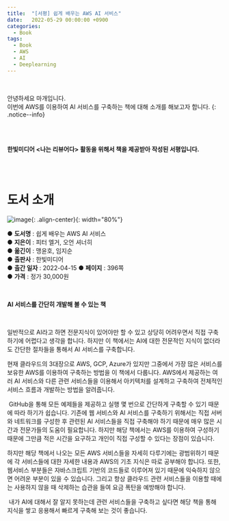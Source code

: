 ```yaml
---
title:  "[서평] 쉽게 배우는 AWS AI 서비스"
date:   2022-05-29 00:00:00 +0900
categories:
  - Book
tags:
  - Book
  - AWS
  - AI
  - Deeplearning
---
```


<br> 

안녕하세요 마개입니다.  
​
이번에 AWS를 이용하여 AI 서비스를 구축하는 책에 대해 소개를 해보고자 합니다.
{: .notice--info}

<br><br>

**한빛미디어 \<나는 리뷰어다\> 활동을 위해서 책을 제공받아 작성된 서평입니다.**

<br><br>

# 도서 소개

![image](https://user-images.githubusercontent.com/78892113/172051826-ad519204-905e-4f8a-9ecd-c7e77d46467b.png){: .align-center}{: width="80%"}

● **도서명** : 쉽게 배우는 AWS AI 서비스  
● **지은이** : 피터 엘거, 오언 셔너히  
● **옮긴이** : 맹윤호, 임지순  
● **출판사** : 한빛미디어  
● **출간 일자** : 2022-04-15
● **페이지** : 396쪽  
● **가격** : 정가 30,000원  

<br>

**AI 서비스를 간단히 개발해 볼 수 있는 책**

<br>

일반적으로 AI라고 하면 전문지식이 있어야만 할 수 있고 상당히 어려우면서 직접 구축하기에 어렵다고 생각을 합니다. 하지만 이 책에서는 AI에 대한 전문적인 지식이 없더라도 간단한 절차들을 통해서 AI 서비스를 구축합니다.


현재 클라우드의 3대장으로 AWS, GCP, Azure가 있지만 그중에서 가장 많은 서비스를 보유한 AWS를 이용하여 구축하는 방법을 이 책에서 다룹니다. AWS에서 제공하는 여러 AI 서비스와 다른 관련 서비스들을 이용해서 아키텍처를 설계하고 구축하여 전체적인 서비스 흐름과 개발하는 방법을 알려줍니다.

​
GitHub을 통해 모든 예제들을 제공하고 실행 몇 번으로 간단하게 구축할 수 있기 때문에 따라 하기가 쉽습니다. 기존에 웹 서비스와 AI 서비스를 구축하기 위해서는 직접 서버와 네트워크를 구성한 후 관련된 AI 서비스들을 직접 구축해야 하기 때문에 매우 많은 시간과 전문가들의 도움이 필요합니다. 하지만 해당 책에서는 AWS를 이용하여 구성하기 때문에 그만큼 적은 시간을 요구하고 개인이 직접 구성할 수 있다는 장점이 있습니다.


하지만 해당 책에서 나오는 모든 AWS 서비스들을 자세히 다루기에는 광범위하기 때문에 각 서비스들에 대한 자세한 내용과 AWS의 기초 지식은 따로 공부해야 합니다. 또한, 웹서비스 부분들은 자바스크립트 기반의 코드들로 이루어져 있기 때문에 익숙하지 않으면 어려운 부분이 있을 수 있습니다. 그리고 항상 클라우드 관련 서비스들을 이용할 때에는 사용하지 않을 때 삭제하는 습관을 들여 요금 폭탄을 예방해야 합니다. 

​
내가 AI에 대해서 잘 알지 못하는데 관련 서비스들을 구축하고 싶다면 해당 책을 통해 지식을 쌓고 응용해서 빠르게 구축해 보는 것이 좋습니다. 